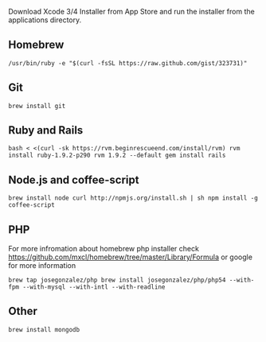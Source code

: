 Download Xcode 3/4 Installer from App Store and run the installer from the applications directory.

## Homebrew

``
  /usr/bin/ruby -e "$(curl -fsSL https://raw.github.com/gist/323731)"
``

## Git

``
  brew install git
``

## Ruby and Rails

``
  bash < <(curl -sk https://rvm.beginrescueend.com/install/rvm)
  rvm install ruby-1.9.2-p290
  rvm 1.9.2 --default
  gem install rails
``

## Node.js and coffee-script

``
  brew install node
  curl http://npmjs.org/install.sh | sh
  npm install -g coffee-script
``

## PHP
For more infromation about homebrew php installer check https://github.com/mxcl/homebrew/tree/master/Library/Formula or google for more information

``
  brew tap josegonzalez/php
  brew install josegonzalez/php/php54 --with-fpm --with-mysql --with-intl --with-readline
``

## Other

``
  brew install mongodb
``
